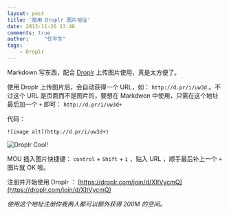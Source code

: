 ```yaml
---
layout: post
title: '使用 Droplr 图片地址'
date: 2013-11-26 13:48
comments: true
author:     "任平生"
tags:
    - Droplr
---
```


Markdown 写东西，配合 [Droplr](https://droplr.com/join/d/XItVycmQ) 上传图片使用，真是太方便了。

使用 Droplr 上传图片后，会自动获得一个 URL，如： `http://d.pr/i/uw3d` 。不过这个 URL 是页面而不是图片的，要想在 Markdwon 中使用，只需在这个地址最后加一个 `+` 即可： `http://d.pr/i/uw3d+`

代码： 

```
![image alt](http://d.pr/i/uw3d+)
```

![Droplr Cool!](http://d.pr/i/uw3d+)

MOU 插入图片快捷键： `control` + `Shift` + `i` ，贴入 URL ，顺手最后补上一个 `+` 图片就 OK 啦。




注册并开始使用 Droplr ：
 [https://droplr.com/join/d/XItVycmQ](https://droplr.com/join/d/XItVycmQ)
 
_使用这个地址注册你我两人都可以额外获得 200M 的空间。_
